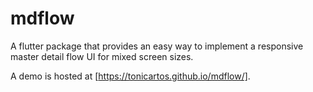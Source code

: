 # mdflow

A flutter package that provides an easy way to implement a responsive master detail flow UI for mixed screen sizes.

A demo is hosted at [https://tonicartos.github.io/mdflow/].

